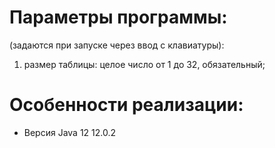 
# Параметры программы:
(задаются при запуске через ввод с клавиатуры):
1. размер таблицы: целое число от 1 до 32, обязательный;

# Особенности реализации:
* Версия Java 12 12.0.2
